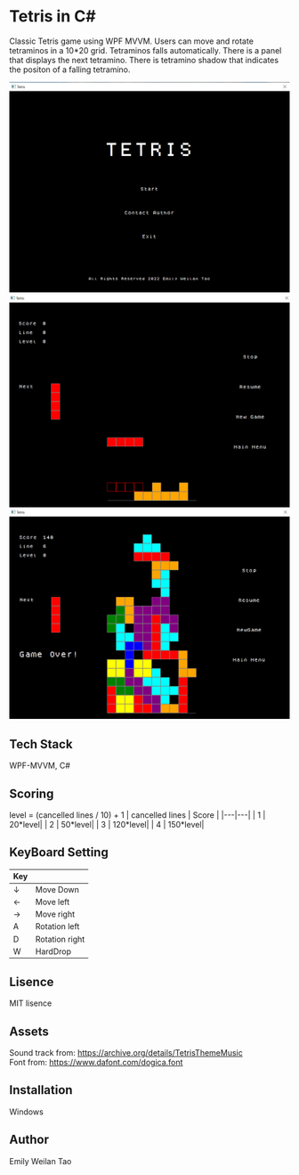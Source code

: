 # Tetris in C#
Classic Tetris game using WPF MVVM. Users can move and rotate tetraminos in a 10\*20 grid. Tetraminos falls automatically. There is a panel that displays the next tetramino. There is tetramino shadow that indicates the positon of a falling tetramino.

![mainmenu](https://github.com/WeilanTao/Tetris/blob/main/Tetris/ScreenShot/main_page.png)
![game](https://github.com/WeilanTao/Tetris/blob/main/Tetris/ScreenShot/Game.png)
![gameover](https://github.com/WeilanTao/Tetris/blob/main/Tetris/ScreenShot/gameover.PNG)
<!-- ![contact](https://github.com/WeilanTao/Tetris/blob/main/Tetris/ScreenShot/Contact_author.png) -->
## Tech Stack
WPF-MVVM, C#

## Scoring
level = (cancelled lines / 10) + 1
| cancelled lines | Score |
|---|---|
| 1 | 20\*level|
| 2 | 50\*level|
| 3 | 120\*level|
| 4 | 150\*level|

## KeyBoard Setting
| Key |  |
|---|---|
| ↓ | Move Down |
| ← | Move left |
| → | Move right |
| A | Rotation left |
| D | Rotation right |
| W | HardDrop |

## Lisence
MIT lisence

## Assets
Sound track from: https://archive.org/details/TetrisThemeMusic </br>
Font from: https://www.dafont.com/dogica.font

## Installation 
Windows

## Author
Emily Weilan Tao
